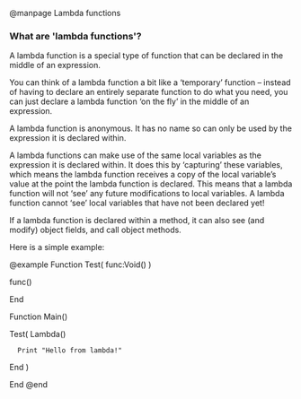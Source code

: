 
@manpage Lambda functions

### What are 'lambda functions'?

A lambda function is a special type of function that can be declared in the middle of an expression.

You can think of a lambda function a bit like a ‘temporary’ function – instead of having to declare an entirely separate function to do what you need, you can just declare a lambda function ‘on the fly’ in the middle of an expression.

 A lambda function is anonymous. It has no name so can only be used by the expression it is declared within.

A lambda functions can make use of the same local variables as the expression it is declared within. It does this by ‘capturing’ these variables, which means the lambda function receives a copy of the local variable’s value at the point the lambda function is declared. This means that a lambda function will not ‘see’ any  future modifications to local variables. A lambda function cannot ‘see’ local variables that have not been declared yet!

If a lambda function is declared within a method, it can also see (and modify) object fields, and call object methods.

Here is a simple example:

@example
Function Test( func:Void() )
   
   func()

End

Function Main()

   Test( Lambda()

      Print "Hello from lambda!"

   End )

End
@end
